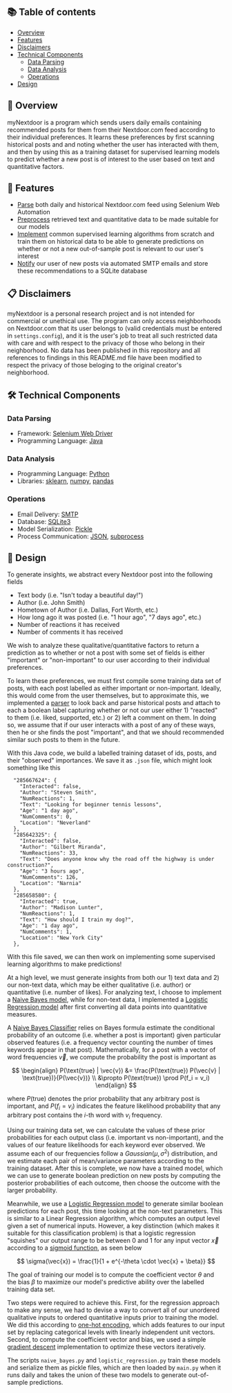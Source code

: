 ## 📚 Table of contents

- [Overview](#-overview)
- [Features](#-features)
- [Disclaimers](#-disclaimers)
- [Technical Components](#-technical-stack)
  - [Data Parsing](#-data-parsing)
  - [Data Analysis](#-data-analysis)
  - [Operations](#-operations)
- [Design](#-design)

## 🔎 Overview

myNextdoor is a program which sends users daily emails containing recommended posts for them from their Nextdoor.com feed according to their individual preferences. It learns these preferences by first scanning historical posts and and noting whether the user has interacted with them, and then by using this as a training dataset for supervised learning models to predict whether a new post is of interest to the user based on text and quantitative factors.

## 📌 Features

- [Parse](src/DataParser/) both daily and historical Nextdoor.com feed using Selenium Web Automation
- [Preprocess](src/DataAnalysis.py) retrieved text and quantitative data to be made suitable for our models
- [Implement](src/) common supervised learning algorithms from scratch and train them on historical data to be able to generate predictions on whether or not a new out-of-sample post is relevant to our user's interest
- [Notify](src/main.py) our user of new posts via automated SMTP emails and store these recommendations to a SQLite database 


## 📋 Disclaimers

myNextdoor is a personal research project and is not intended for commercial or unethical use. The program can only access neighborhoods on Nextdoor.com that its user belongs to (valid credentials must be entered in `settings.config`), and it is the user's job to treat all such restricted data with care and with respect to the privacy of those who belong in their neighborhood. No data has been published in this repository and all references to findings in this README.md file have been modified to respect the privacy of those beloging to the original creator's neighborhood. 


## 🛠 Technical Components
### Data Parsing
- Framework: [Selenium Web Driver](https://www.selenium.dev/documentation/webdriver/)
- Programming Language: [Java](https://www.java.com/en/)
### Data Analysis
- Programming Language: [Python](https://www.python.org/)
- Libraries: [sklearn](https://scikit-learn.org/), [numpy](https://numpy.org/), [pandas](https://pandas.pydata.org/)
### Operations
- Email Delivery: [SMTP](https://github.com/python/cpython/blob/3.11/Lib/smtplib.py)
- Database: [SQLite3](https://www.sqlite.org/index.html)
- Model Serialization: [Pickle](https://docs.python.org/3/library/pickle.html)
- Process Communication: [JSON](https://www.json.org/json-en.html), [subprocess](https://docs.python.org/3/library/subprocess.html)


## 🧮 Design

To generate insights, we abstract every Nextdoor post into the following fields
- Text body (i.e. "Isn't today a beautiful day!")
- Author (i.e. John Smith)
- Hometown of Author (i.e. Dallas, Fort Worth, etc.)
- How long ago it was posted (i.e. "1 hour ago", "7 days ago", etc.)
- Number of reactions it has received 
- Number of comments it has received 

We wish to analyze these qualitative/quantitative factors to return a prediction as to whether or not a post with some set of fields is either "important" or "non-important" to our user according to their individual preferences.

To learn these preferences, we must first compile some training data set of posts, with each post labelled as either important or non-important. Ideally, this would come from the user themselves, but to approximate this, we implemented a [parser](Src/DataParser/HistoricalParser.java) to look back and parse historical posts and attach to each a boolean label capturing whether or not our user either 1) "reacted" to them (i.e. liked, supported, etc.) or 2) left a comment on them. In doing so, we assume that if our user interacts with a post of any of these ways, then he or she finds the post "important", and that we should recommended similar such posts to them in the future.

With this Java code, we build a labelled training dataset of ids, posts, and their "observed" importances. We save it as `.json` file, which might look something like this

```
  "285667624": {
    "Interacted": false,
    "Author": "Steven Smith",
    "NumReactions": 1,
    "Text": "Looking for beginner tennis lessons",
    "Age": "1 day ago",
    "NumComments": 0,
    "Location": "Neverland"
  },
  "285642325": {
    "Interacted": false,
    "Author": "Gilbert Miranda",
    "NumReactions": 33,
    "Text": "Does anyone know why the road off the highway is under construction?",
    "Age": "3 hours ago",
    "NumComments": 126,
    "Location": "Narnia"
  },
  "285658580": {
    "Interacted": true,
    "Author": "Madison Lunter",
    "NumReactions": 1,
    "Text": "How should I train my dog?",
    "Age": "1 day ago",
    "NumComments": 1,
    "Location": "New York City"
  },
```

With this file saved, we can then work on implementing some supervised learning algorithms to make predictions!

At a high level, we must generate insights from both our 1) text data and 2) our non-text data, which may be either qualitative (i.e. author) or quantitative (i.e. number of likes).
For analyzing text, I choose to implement a [Naive Bayes model](Src/naive_bayes.py), while for non-text data, I implemented a [Logistic Regression model](Src/logistic_regression.py) after first converting all data points into quantitative measures. 

A [Naive Bayes Classifier](https://en.wikipedia.org/wiki/Naive_Bayes_classifier) relies on Bayes formula estimate the conditional probability of an outcome (i.e. whether a post is important) given particular observed features (i.e. a frequency vector counting the number of times keywords appear in that post). Mathematically, for a post with a vector of word frequencies $\vec{v}$, we compute the probability the post is important as 

$$
\begin{align}
P(\text{true} | \vec{v}) &= \frac{P(\text{true}) P(\vec{v} | \text{true})}{P(\vec{v})} \\
&\propto P(\text{true}) \prod P(f_i = v_i)
\end{align}
$$

where $P(\text{true})$ denotes the prior probability that any arbitrary post is important, and $P(f_i = v_i)$ indicates the feature likelihood probability that any arbitrary post contains the $i$-th word with $v_i$ frequency.

Using our training data set, we can calculate the values of these prior probabilities for each output class (i.e. important vs non-important), and the values of our feature likelihoods for each keyword ever observed. We assume each of our frequencies follow a $Gaussian(\mu, \sigma^2)$ distribution, and we estimate each pair of mean/variance parameters according to the training dataset. After this is complete, we now have a trained model, which we can use to generate boolean prediction on new posts by computing the posterior probabilities of each outcome, then choose the outcome with the larger probability. 

Meanwhile, we use a [Logistic Regression model](https://en.wikipedia.org/wiki/Logistic_regression) to generate similar boolean predictions for each post, this time looking at the non-text parameters. This is similar to a Linear Regression algorithm, which computes an output level given a set of numerical inputs. However, a key distinction (which makes it suitable for this classification problem) is that a logistic regression "squishes" our output range to be between 0 and 1 for any input vector $\vec{x}$ according to a [sigmoid function](https://en.wikipedia.org/wiki/Sigmoid_function), as seen below

$$
\sigma(\vec{x}) = \frac{1}{1 + e^{-\theta \cdot \vec{x} + \beta}}
$$


The goal of training our model is to compute the coefficient vector $\theta$ and the bias $\beta$ to maximize our model's predictive ability over the labelled training data set.

Two steps were required to achieve this. First, for the regression approach to make any sense, we had to devise a way to convert all of our unordered qualitative inputs to ordered quantitative inputs prior to training the model. We did this according to [one-hot encoding](https://en.wikipedia.org/wiki/One-hot), which adds features to our input set by replacing categorical levels with linearly independent unit vectors. Second, to compute the coefficient vector and bias, we used a simple [gradient descent](https://en.wikipedia.org/wiki/Gradient_descent) implementation to optimize these vectors iteratively. 

The scripts ``naive_bayes.py`` and ``logistic_regression.py`` train these models and serialize them as pickle files, which are then loaded by ``main.py`` when it runs daily and takes the union of these two models to generate out-of-sample predictions.  
 





